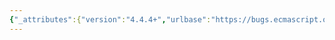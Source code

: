 ```yaml
---
{"_attributes":{"version":"4.4.4+","urlbase":"https://bugs.ecmascript.org/","maintainer":"dherman@mozilla.com"},"bug":{"bug_id":1001,"creation_ts":"2012-11-23 15:35:00 -0800","short_desc":"mis-numbered sections","delta_ts":"2012-12-21 18:08:35 -0800","product":"Draft for 6th Edition","component":"editorial issue","version":"Rev 12: November 22, 2012 Draft","rep_platform":"All","op_sys":"All","bug_status":"RESOLVED","resolution":"FIXED","priority":"Normal","bug_severity":"enhancement","everconfirmed":true,"reporter":{"uid":"jmdyck","name":"Michael Dyck"},"assigned_to":{"uid":"allen","name":"Allen Wirfs-Brock"},"long_desc":[{"commentid":2733,"comment_count":0,"who":{"uid":"jmdyck","name":"Michael Dyck"},"bug_when":"2012-11-23 15:35:41 -0800","thetext":"There are two consecutive sections numbered 8.1.6.2.\nChange the latter to 8.1.6.3?\n\n----\n\nThere are two consecutive sections numbered 8.4.2.3.\nChange the latter to 8.4.2.4?\n\n----\n\nIn \"8.4,4.6 [[GetOwnProperty]] (P)\",\nchange the comma to a period.\n\n----\n\nThere are two consecutive sections numbered 8.4.5.\n\n----\n\nIn \"15.9.5.4d Date.prototype.@@ToPrimitive ( hint )\",\nchange the \"d\" to \"5\".\n\n----\n\nThere are two consecutive sections number 15.17.2.1."},{"commentid":2745,"comment_count":1,"who":{"uid":"allen","name":"Allen Wirfs-Brock"},"bug_when":"2012-11-23 16:18:34 -0800","thetext":"corrected in rev 13 editor's draft"}]}}
---
```

